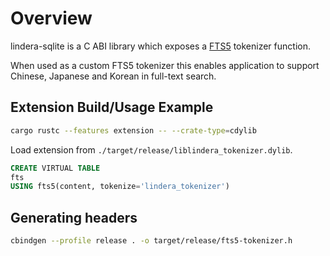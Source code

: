 # Overview

lindera-sqlite is a C ABI library which exposes a [FTS5](https://www.sqlite.org/fts5.html) tokenizer function.

When used as a custom FTS5 tokenizer this enables application to support Chinese, Japanese and Korean in full-text search.

## Extension Build/Usage Example

```sh
cargo rustc --features extension -- --crate-type=cdylib
```

Load extension from `./target/release/liblindera_tokenizer.dylib`.

```sql
CREATE VIRTUAL TABLE
fts
USING fts5(content, tokenize='lindera_tokenizer')
```

## Generating headers

```sh
cbindgen --profile release . -o target/release/fts5-tokenizer.h
```
